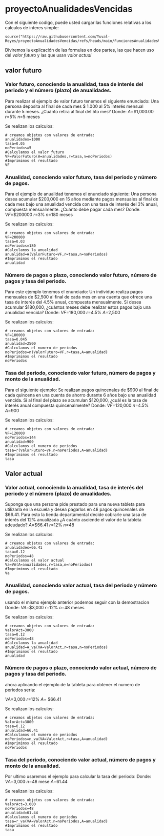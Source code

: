 # proyectoAnualidadesVencidas
Con el siguiente codigo, puede usted cargar las funciones relativas a los calculos de interes simple:
```(r)
source("https://raw.githubusercontent.com/Yuval-Reyes/proyectoAnualidadesVencidas/refs/heads/main/FuncionesAnualidadesVencidas(1).R")
```
Diviremos la explicación de las formulas en dos partes, las que hacen uso del *valor futuro* y las que usan *valor actual*
## valor futuro
### Valor futuro, conociendo la anualidad, tasa de interés del periodo y el número (plazo) de anualidades.
Para realizar el ejemplo de valor futuro tenemos el siguiente enunciado:
Una persona deposita al final de cada mes $ 1.000 al 5% interés mensual durante 5 meses. ¿Cuánto retira al final del 5to mes?
Donde:
$A$=$1,000.00
$r$=5%
$n$=5 meses

Se realizan los calculos:
```(r)
# creamos objetos con valores de entrada:
anualidades=1000
tasa=0.05
noPeriodos=5
#Calculamos el valor futuro
VF=ValorFuturo(A=anualidades,r=tasa,n=noPeriodos)
#Imprimimos el resultado
VF
```
### Anualidad, conociendo valor futuro, tasa del periodo y número de pagos.
Para el ejemplo de anualidad tenemos el enunciado siguiente:
Una persona desea acumular $200,000 en 15 años mediante pagos mensuales al final de cada mes bajo una anualidad vencida con una tasa de interés del 3% anual, compuesta mensualmente. ¿Cuánto debe pagar cada mes?
Donde:
$VF$=$200000
$r$=3%
$n$=180 meses

Se realizan los calculos:
```(r)
# creamos objetos con valores de entrada:
VF=200000
tasa=0.03
noPeriodos=180
#Calculamos la anualidad
anualidad=A(ValorFuturo=VF,r=tasa,n=noPeriodos)
#Imprimimos el resultado
anualidad
```
### Número de pagos o plazo, conociendo valor futuro, número de pagos y tasa del periodo.
Para este ejemplo tenemos el enunciado:
Un individuo realiza pagos mensuales de $2,500 al final de cada mes en una cuenta que ofrece una tasa de interés del 4.5% anual, compuesta mensualmente. Si desea acumular $180,000, ¿cuántos meses debe realizar estos pagos bajo una anualidad vencida?
Donde:
$VF$=180,000
$r$=4.5%
$A$=2,500

Se realizan los calculos:
```(r)
# creamos objetos con valores de entrada:
VF=180000
tasa=0.045
anualidad=2500
#Calculamos el numero de periodos
noPeriodos=n(ValorFuturo=VF,r=tasa,A=anualidad)
#Imprimimos el resultado
noPeriodos
```
### Tasa del periodo, conociendo valor futuro, número de pagos y monto de la anualidad.
Para el siguiente ejemplo:
Se realizan pagos quincenales de $900 al final de cada quincena en una cuenta de ahorro durante 6 años bajo una anualidad vencida. Si al final del plazo se acumulan $120,000, ¿cuál es la tasa de interés anual compuesta quincenalmente?
Donde:
$VF$=120,000
$n$=4.5%
$A$=900

Se realizan los calculos:
```(r)
# creamos objetos con valores de entrada:
VF=120000
noPeriodos=144
anualidad=900
#Calculamos el numero de periodos
tasa=r(ValorFuturo=VF,n=noPeriodos,A=anualidad)
#Imprimimos el resultado
tasa
```
## Valor actual

### Valor actual, conociendo la anualidad, tasa de interés del periodo y el número (plazo) de anualidades.
Suponga que una persona pide prestado para una nueva tableta para utilizarla en la escuela y desea pagarlos en 48 pagos quincenales de $66.41. Para esto la tienda departamental decide cobrarle una tasa de interés del 12% anualizada ¿A cuánto asciende el valor de la tableta adeudado?
$A$=$66.41
$r$=12%
$n$=48

Se realizan los calculos:
```(r)
# creamos objetos con valores de entrada:
anualidades=66.41
tasa=0.12
noPeriodos=48
#Calculamos el valor actual
Va=VA(A=anualidades,r=tasa,n=noPeriodos)
#Imprimimos el resultado
Va
```
### Anualidad, conociendo valor actual, tasa del periodo y número de pagos.
usando el mismo ejemplo anterior podemos seguir con la demostracion
Donde:
$VA$=$3,000
$r$=12%
$n$=48 meses

Se realizan los calculos:
```(r)
# creamos objetos con valores de entrada:
ValorAct=3000
tasa=0.12
noPeriodos=48
#Calculamos la anualidad
anualidad=A_va(VA=ValorAct,r=tasa,n=noPeriodos)
#Imprimimos el resultado
anualidad
```
### Número de pagos o plazo, conociendo valor actual, número de pagos y tasa del periodo.
ahora aplicando el ejemplo de la tableta para obtener el numero de periodos seria:

$VA$=3,000
$r$=12%
$A$= $66.41

Se realizan los calculos:
```(r)
# creamos objetos con valores de entrada:
ValorAct=3000
tasa=0.12
anualidad=66.41
#Calculamos el numero de periodos
noPeriodos=n_va(VA=ValorAct,r=tasa,A=anualidad)
#Imprimimos el resultado
noPeriodos
```
### Tasa del periodo, conociendo valor actual, número de pagos y monto de la anualidad.
Por ultimo usaremos el ejemplo para calcular la tasa del periodo:
Donde:
$VA$=3,000
$n$=48 mese
$A$=61.44

Se realizan los calculos:
```(r)
# creamos objetos con valores de entrada:
ValorAct=3,000
noPeriodos=48
anualidad=61.44
#Calculamos el numero de periodos
tasa=r_va(VA=ValorAct,n=noPeriodos,A=anualidad)
#Imprimimos el resultado
tasa
```
